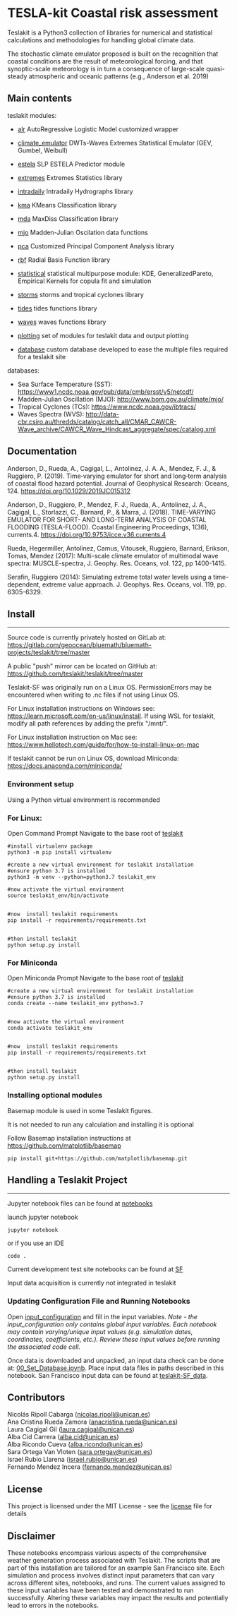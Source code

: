 # TESLA-kit Coastal risk assessment 

Teslakit is a Python3 collection of libraries for numerical and statistical calculations and methodologies for handling global climate data.

The stochastic climate emulator proposed is built on the recognition that coastal conditions are the result of meteorological forcing, and that synoptic-scale meteorology is in turn a consequence of large-scale quasi-steady atmospheric and oceanic patterns (e.g., Anderson et al. 2019)


## Main contents

teslakit modules:

- [alr](./teslakit/alr.py) AutoRegressive Logistic Model customized wrapper
- [climate\_emulator](./teslakit/climate_emulator.py) DWTs-Waves Extremes Statistical Emulator (GEV, Gumbel, Weibull)
- [estela](./teslakit/estela.py) SLP ESTELA Predictor module
- [extremes](./teslakit/extremes.py) Extremes Statistics library
- [intradaily](./teslakit/intradaily.py) Intradaily Hydrographs library
- [kma](./teslakit/kma.py) KMeans Classification library 
- [mda](./teslakit/mda.py) MaxDiss Classification library 
- [mjo](./teslakit/mjo.py) Madden-Julian Oscilation data functions 
- [pca](./teslakit/pca.py) Customized Principal Component Analysis library 
- [rbf](./teslakit/rbf.py) Radial Basis Function library 
- [statistical](./teslakit/statistical.py) statistical multipurpose module: KDE,
  GeneralizedPareto, Empirical Kernels for copula fit and simulation
- [storms](./teslakit/storms.py) storms and tropical cyclones library
- [tides](./teslakit/tides.py) tides functions library
- [waves](./teslakit/waves.py) waves functions library

- [plotting](./teslakit/plotting/) set of modules for teslakit data and output plotting 
- [database](./teslakit/database.py) custom database developed to ease the multiple files required for a teslakit site 

databases:

- Sea Surface Temperature (SST): https://www1.ncdc.noaa.gov/pub/data/cmb/ersst/v5/netcdf/
- Madden-Julian Oscillation (MJO): http://www.bom.gov.au/climate/mjo/ 
- Tropical Cyclones (TCs): https://www.ncdc.noaa.gov/ibtracs/
- Waves Spectra (WVS): http://data-cbr.csiro.au/thredds/catalog/catch_all/CMAR_CAWCR-Wave_archive/CAWCR_Wave_Hindcast_aggregate/spec/catalog.xml


## Documentation

Anderson, D., Rueda, A., Cagigal, L., Antolinez, J. A. A., Mendez, F. J., & Ruggiero, P. (2019). Time‐varying emulator for short and long‐term analysis of coastal flood hazard potential. Journal of Geophysical Research: Oceans, 124. https://doi.org/10.1029/2019JC015312

Anderson, D., Ruggiero, P., Mendez, F. J., Rueda, A., Antolinez, J. A., Cagigal, L., Storlazzi, C., Barnard, P., & Marra, J. (2018). TIME-VARYING EMULATOR FOR SHORT- AND LONG-TERM ANALYSIS OF COASTAL FLOODING (TESLA-FLOOD). Coastal Engineering Proceedings, 1(36), currents.4. https://doi.org/10.9753/icce.v36.currents.4

Rueda, Hegermiller, Antolinez, Camus, Vitousek, Ruggiero, Barnard, Erikson, Tomas, Mendez (2017): Multi-scale climate emulator of multimodal wave spectra: MUSCLE-spectra, J. Geophy. Res. Oceans, vol. 122, pp 1400-1415.

Serafin, Ruggiero (2014): Simulating extreme total water levels using a time-dependent, extreme value approach. J. Geophys. Res. Oceans, vol. 119, pp. 6305-6329.


## Install 
- - -

Source code is currently privately hosted on GitLab at:  https://gitlab.com/geoocean/bluemath/bluemath-projects/teslakit/tree/master 

A public "push" mirror can be located on GitHub at: https://github.com/teslakit/teslakit/tree/master 

Teslakit-SF was originally run on a Linux OS. 
PermissionErrors may be encountered when writing to .nc files if not using Linux OS.

For Linux installation instructions on Windows see: https://learn.microsoft.com/en-us/linux/install.
If using WSL for teslakit, modify all path references by adding the prefix "/mnt/".

For Linux installation instruction on Mac see: https://www.hellotech.com/guide/for/how-to-install-linux-on-mac

If teslakit cannot be run on Linux OS, download Miniconda: https://docs.anaconda.com/miniconda/


### Environment setup

Using a Python virtual environment is recommended


### For Linux:
Open Command Prompt
Navigate to the base root of [teslakit](./)
```
#install virtualenv package 
python3 -m pip install virtualenv

#create a new virtual environment for teslakit installation
#ensure python 3.7 is installed
python3 -m venv --python=python3.7 teslakit_env

#now activate the virtual environment
source teslakit_env/bin/activate


#now  install teslakit requirements
pip install -r requirements/requirements.txt


#then install teslakit
python setup.py install
```


### For Miniconda
Open Miniconda Prompt
Navigate to the base root of [teslakit](./)
```
#create a new virtual environment for teslakit installation
#ensure python 3.7 is installed
conda create --name teslakit_env python=3.7


#now activate the virtual environment
conda activate teslakit_env


#now  install teslakit requirements
pip install -r requirements/requirements.txt


#then install teslakit
python setup.py install
```


### Installing optional modules

Basemap module is used in some Teslakit figures.

It is not needed to run any calculation and installing it is optional

Follow Basemap installation instructions at https://github.com/matplotlib/basemap

```
pip install git+https://github.com/matplotlib/basemap.git
```

## Handling a Teslakit Project 
- - -

Jupyter notebook files can be found at [notebooks](notebooks/)

launch jupyter notebook
```
jupyter notebook
```
or if you use an IDE
```
code .
```

Current development test site notebooks can be found at [SF](notebooks/SF/)

Input data acquisition is currently not integrated in teslakit

### Updating Configuration File and Running Notebooks

Open [input_configuration](./input_configuration.py) and fill in the input variables.
*Note - the input_configuration only contains global input variables. Each notebook may contain varying/unique input values (e.g. simulation dates, coordinates, coefficients, etc.). Review these input values before running the associated code cell.*

Once data is downloaded and unpacked, an input data check can be done at: [00_Set_Database.ipynb](notebooks/SF/01_Offshore/00_Set_Database.ipynb).
Place input data files in paths described in this notebook.
San Francisco input data can be found at [teslakit-SF_data](https://github.com/cadillac-desert/teslakit-SF_data).


## Contributors

Nicolás Ripoll Cabarga (nicolas.ripoll@unican.es)\
Ana Cristina Rueda Zamora (anacristina.rueda@unican.es)\
Laura Cagigal Gil (laura.cagigal@unican.es)\
Alba Cid Carrera (alba.cid@unican.es)\
Alba Ricondo Cueva (alba.ricondo@unican.es)\
Sara Ortega Van Vloten (sara.ortegav@unican.es)\
Israel Rubio Llarena (israel.rubio@unican.es)\
Fernando Mendez Incera (fernando.mendez@unican.es)


## License

This project is licensed under the MIT License - see the [license](LICENSE.txt) file for details


## Disclaimer

These notebooks encompass various aspects of the comprehensive weather generation process associated with Teslakit. The scripts that are part of this installation are tailored for an example San Francisco site.  Each simulation and process involves distinct input parameters that can vary across different sites, notebooks, and runs. The current values assigned to these input variables have been tested and demonstrated to run successfully. Altering these variables may impact the results and potentially lead to errors in the notebooks. 




